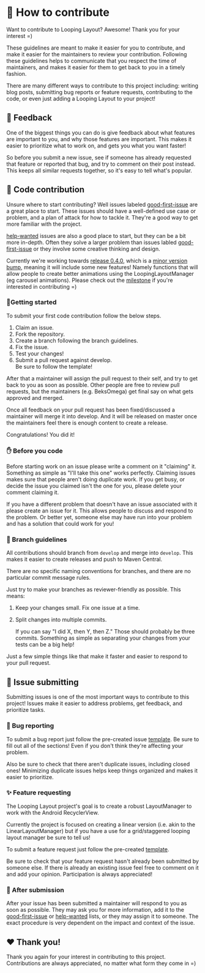 # :green_heart: How to contribute

Want to contribute to Looping Layout? Awesome! Thank you for your interest =)

These guidelines are meant to make it easier for you to contribute, and make it
easier for the maintainers to review your contribution. Following these guidelines
helps to communicate that you respect the time of maintainers, and makes
it easier for them to get back to *you* in a timely fashion.

There are many different ways to contribute to this project including: writing
blog posts, submitting bug reports or feature requests, contributing to the code,
or even just adding a Looping Layout to your project!

## :loudspeaker: Feedback

One of the biggest things you can do is give feedback about what features
are important to you, and why those features are important. This makes it easier
to prioritize what to work on, and gets you what you want faster!

So before you submit a new issue, see if someone has already requested
that feature or reported that bug, and try to comment on their post instead. This keeps
all similar requests together, so it's easy to tell what's popular.

## :tada: Code contribution 

Unsure where to start contributing? Well issues labeled [good-first-issue][good-first-issue]
are a great place to start. These issues should have a well-defined
use case or problem, and a plan of attack for how to tackle it. They're a good
way to get more familiar with the project.

[help-wanted][help-wanted] issues are also a good place to start, but they can be a
bit more in-depth. Often they solve a larger problem than issues labled
[good-first-issue][good-first-issue] or they involve some creative thinking and design.

Currently we're working towards [release 0.4.0][milestone], which is a
[minor version bump][semver], meaning it will include some new features!
Namely functions that will allow people to create better animations using
the LoopingLayoutManager (eg carousel animations). Please check out the
[milestone][milestone] if you're interested in contributing =)

### :star2:Getting started

To submit your first code contribution follow the below steps.

1. Claim an issue.
1. Fork the repository.
2. Create a branch following the branch guidelines.
3. Fix the issue.
4. Test your changes!
5. Submit a pull request against develop.  
   Be sure to follow the template!
   
After that a maintainer will assign the pull request to their self, and
try to get back to you as soon as possible. Other people are free
to review pull requests, but the maintainers (e.g. BeksOmega) get final
say on what gets approved and merged.

Once all feedback on your pull request has been fixed/discussed a maintainer
will merge it into develop. And it will be released on master once the
maintainers feel there is enough content to create a release.

Congratulations! You did it!

### :hand: Before you code

Before starting work on an issue please write a comment on it "claiming" it.
Something as simple as "I'll take this one" works perfectly. Claiming
issues makes sure that people aren't doing duplicate work. If you get
busy, or decide the issue you claimed isn't the one for you, please
delete your comment claiming it.

If you have a different problem that doesn't have an issue associated with it
please create an issue for it. This allows people to discuss and respond
to the problem. Or better yet, someone else may have run into your problem
and has a solution that could work for you!

### :deciduous_tree: Branch guidelines

All contributions should branch from `develop` and merge into `develop`. 
This makes it easier to create releases and push to Maven Central.

There are no specific naming conventions for branches, and there are no
particular commit message rules.

Just try to make your branches as reviewer-friendly as possible. This means:
1. Keep your changes small. Fix one issue at a time.
2. Split changes into multiple commits.

   If you can say "I did X, then Y, then Z." Those should probably be
   three commits. Something as simple as separating your changes from
   your tests can be a big help!

Just a few simple things like that make it faster and easier to respond
to your pull request.

## :memo: Issue submitting

Submitting issues is one of the most important ways to contribute to this
project! Issues make it easier to address problems, get feedback, and
prioritize tasks.

### :bug: Bug reporting

To submit a bug report just follow the pre-created issue [template][issue-template]. Be sure
to fill out all of the sections! Even if you don't think they're affecting
your problem.

Also be sure to check that there aren't duplicate issues, including closed ones!
Minimizing duplicate issues helps keep things organized and makes it easier
to prioritize.

### :sparkles: Feature requesting

The Looping Layout project's goal is to create a robust LayoutManager to
work with the Android RecyclerView.

Currently the project is focused on creating a linear version (i.e. akin
to the LinearLayoutManager) but if you have a use for a grid/staggered
looping layout manager be sure to tell us!

To submit a feature request just follow the pre-created [template][issue-template].

Be sure to check that your feature request hasn't already been submitted by
someone else. If there is already an existing issue feel free to comment
on it and add your opinion. Participation is always appreciated!

### :checkered_flag: After submission

After your issue has been submitted a maintainer will respond to you as soon
as possible. They may ask you for more information, add it to the [good-first-issue][good-first-issue]
or [help-wanted][help-wanted] lists, or they may assign it to someone. The exact
procedure is very dependent on the impact and context of the issue.

## :heart: Thank you!

Thank you again for your interest in contributing to this project. Contributions
are always appreciated, no matter what form they come in =)

[good-first-issue]: https://github.com/BeksOmega/looping-layout/issues?q=is%3Aissue+is%3Aopen+label%3Agood-first-issue
[help-wanted]: https://github.com/BeksOmega/looping-layout/issues?q=is%3Aissue+is%3Aopen+label%3help-wanted
[issue-template]: https://github.com/BeksOmega/looping-layout/issues/new/choose
[semver]: https://semver.org/
[milestone]: https://github.com/BeksOmega/looping-layout/milestone/1
